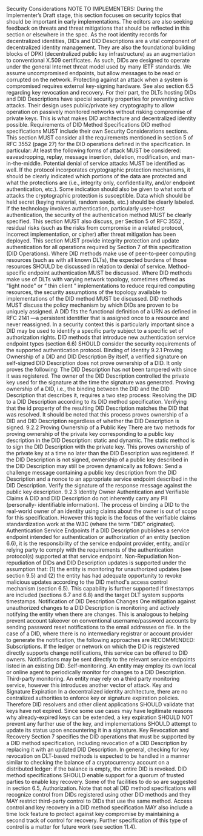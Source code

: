 Security Considerations NOTE TO IMPLEMENTERS: During the Implementer’s Draft stage, this section focuses on security topics that should be important in early implementations. The editors are also seeking feedback on threats and threat mitigations that should be reflected in this section or elsewhere in the spec. As the root identity records for decentralized identities, DIDs and DID Descriptions are a vital component of decentralized identity management. They are also the foundational building blocks of DPKI (decentralized public key infrastructure) as an augmentation to conventional X.509 certificates. As such, DIDs are designed to operate under the general Internet threat model used by many IETF standards. We assume uncompromised endpoints, but allow messages to be read or corrupted on the network. Protecting against an attack when a system is compromised requires external key-signing hardware. See also section 6.5 regarding key revocation and recovery. For their part, the DLTs hosting DIDs and DID Descriptions have special security properties for preventing active attacks. Their design uses public/private key cryptography to allow operation on passively monitored networks without risking compromise of private keys. This is what makes DID architecture and decentralized identity possible. Requirements of DID Method Specifications DID method specifications MUST include their own Security Considerations sections. This section MUST consider all the requirements mentioned in section 5 of RFC 3552 (page 27) for the DID operations defined in the specification. In particular: At least the following forms of attack MUST be considered: eavesdropping, replay, message insertion, deletion, modification, and man-in-the-middle. Potential denial of service attacks MUST be identified as well. If the protocol incorporates cryptographic protection mechanisms, it should be clearly indicated which portions of the data are protected and what the protections are (i.e., integrity only, confidentiality, and/or endpoint authentication, etc.). Some indication should also be given to what sorts of attacks the cryptographic protection is susceptible. Data which should be held secret (keying material, random seeds, etc.) should be clearly labeled. If the technology involves authentication, particularly user-host authentication, the security of the authentication method MUST be clearly specified. This section MUST also discuss, per Section 5 of RFC 3552 , residual risks (such as the risks from compromise in a related protocol, incorrect implementation, or cipher) after threat mitigation has been deployed. This section MUST provide integrity protection and update authentication for all operations required by Section 7 of this specification (DID Operations). Where DID methods make use of peer-to-peer computing resources (such as with all known DLTs), the expected burdens of those resources SHOULD be discussed in relation to denial of service. Method-specific endpoint authentication MUST be discussed. Where DID methods make use of DLTs with varying network topology, sometimes offered as "light node" or “ thin client ” implementations to reduce required computing resources, the security assumptions of the topology available to implementations of the DID method MUST be discussed. DID methods MUST discuss the policy mechanism by which DIDs are proven to be uniquely assigned. A DID fits the functional definition of a URN as defined in RFC 2141 —a persistent identifier that is assigned once to a resource and never reassigned. In a security context this is particularly important since a DID may be used to identify a specific party subject to a specific set of authorization rights. DID methods that introduce new authentication service endpoint types (section 6.6) SHOULD consider the security requirements of the supported authentication protocol. Binding of Identity 9.2.1 Proving Ownership of a DID and DID Description By itself, a verified signature on self-signed DID Description does not prove ownership of a DID. It only proves the following: The DID Description has not been tampered with since it was registered. The owner of the DID Description controlled the private key used for the signature at the time the signature was generated. Proving ownership of a DID, i.e., the binding between the DID and the DID Description that describes it, requires a two step process: Resolving the DID to a DID Description according to its DID method specification. Verifying that the id property of the resulting DID Description matches the DID that was resolved. It should be noted that this process proves ownership of a DID and DID Description regardless of whether the DID Description is signed. 9.2.2 Proving Ownership of a Public Key There are two methods for proving ownership of the private key corresponding to a public key description in the DID Description: static and dynamic. The static method is to sign the DID Description with the private key. This proves ownership of the private key at a time no later than the DID Description was registered. If the DID Description is not signed, ownership of a public key described in the DID Description may still be proven dynamically as follows: Send a challenge message containing a public key description from the DID Description and a nonce to an appropriate service endpoint described in the DID Description. Verify the signature of the response message against the public key description. 9.2.3 Identity Owner Authentication and Verifiable Claims A DID and DID Description do not inherently carry any PII (personally- identifiable information). The process of binding a DID to the real-world owner of an identity using claims about the owner is out of scope for this specification. However this topic is the focus of the verifiable claims standardization work at the W3C (where the term "DID" originated). Authentication Service Endpoints If a DID Description publishes a service endpoint intended for authentication or authorization of an entity (section 6.6), it is the responsibility of the service endpoint provider, entity, and/or relying party to comply with the requirements of the authentication protocol(s) supported at that service endpoint. Non-Repudiation Non- repudiation of DIDs and DID Description updates is supported under the assumption that: (1) the entity is monitoring for unauthorized updates (see section 9.5) and (2) the entity has had adequate opportunity to revoke malicious updates according to the DID method's access control mechanism (section 6.5). This capability is further supported if timestamps are included (sections 6.7 and 6.8) and the target DLT system supports timestamps. Notification of DID Description Changes One mitigation against unauthorized changes to a DID Description is monitoring and actively notifying the entity when there are changes. This is analogous to helping prevent account takeover on conventional username/password accounts by sending password reset notifications to the email addresses on file. In the case of a DID, where there is no intermediary registrar or account provider to generate the notification, the following approaches are RECOMMENDED: Subscriptions. If the ledger or network on which the DID is registered directly supports change notifications, this service can be offered to DID owners. Notifications may be sent directly to the relevant service endpoints listed in an existing DID. Self-monitoring. An entity may employ its own local or online agent to periodically monitor for changes to a DID Description. Third-party monitoring. An entity may rely on a third party monitoring service, however this introduces another vector of attack. Key and Signature Expiration In a decentralized identity architecture, there are no centralized authorities to enforce key or signature expiration policies. Therefore DID resolvers and other client applications SHOULD validate that keys have not expired. Since some use cases may have legitimate reasons why already-expired keys can be extended, a key expiration SHOULD NOT prevent any further use of the key, and implementations SHOULD attempt to update its status upon encountering it in a signature. Key Revocation and Recovery Section 7 specifies the DID operations that must be supported by a DID method specification, including revocation of a DID Description by replacing it with an updated DID Description. In general, checking for key revocation on DLT-based methods is expected to be handled in a manner similar to checking the balance of a cryptocurrency account on a distributed ledger: if the balance is empty, the entire DID is revoked. DID method specifications SHOULD enable support for a quorum of trusted parties to enable key recovery. Some of the facilities to do so are suggested in section 6.5, Authorization. Note that not all DID method specifications will recognize control from DIDs registered using other DID methods and they MAY restrict third-party control to DIDs that use the same method. Access control and key recovery in a DID method specification MAY also include a time lock feature to protect against key compromise by maintaining a second track of control for recovery. Further specification of this type of control is a matter for future work (see section 11.4).

